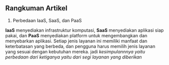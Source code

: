 ## Rangkuman Artikel

1. Perbedaan IaaS, SaaS, dan PaaS

**IaaS** menyediakan infrastruktur komputasi, **SaaS** menyediakan aplikasi siap pakai, dan **PaaS** menyediakan platform untuk mengembangkan dan menyebarkan aplikasi. Setiap jenis layanan ini memiliki manfaat dan keterbatasan yang berbeda, dan pengguna harus memilih jenis layanan yang sesuai dengan kebutuhan mereka. jadi *kesimpulannnya yaitu perbedaan dari ketiganya yaitu dari segi layanan yang diberikan*